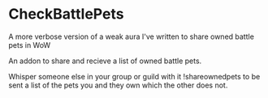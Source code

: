 # CheckBattlePets
A more verbose version of a weak aura I've written to share owned battle pets in WoW

An addon to share and recieve a list of owned battle pets. 

Whisper someone else in your group or guild with it !shareownedpets to be sent a list of the pets you and they own which the other does not.


